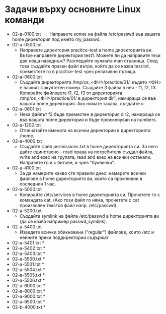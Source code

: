 # Задачи върху основните Linux команди
* 02-a-0100.txt
&nbsp;&nbsp;&nbsp;&nbsp;&nbsp;&nbsp;Направете копие на файла /etc/passwd във вашата home директория под името my_passwd.
* 02-a-0500.txt
   * Направете директория practice-test в home директорията ви. Вътре направете директория test1. Можете ли да направите тези две неща наведнъж? Разгледайте нужната man страница. След това създайте празен файл вътре, който да се казва test.txt, преместете го в practice-test чрез релативни пътища.
* 02-a-0600.txt
   * Създайте директорията /tmp/os_<ФН>/practice/01/, където <ФН> е вашият факултетен номер. Създайте 3 файла в нея - f1, f2, f3. Копирайте файловете f1, f2, f3 от директорията /tmp/os_<ФН>/practice/01/ в директория dir1, намираща се във вашата home директория. Ако нямате такава, създайте я.
* 02-a-0601.txt
   * Нека файлът f2 бъде преместен в директория dir2, намираща се във вашата home директория и бъде преименуван на numbers.
* 02-a-1200.txt
   * Отпечатайте имената на всички директории в директорията /home.
* 02-a-4000.txt
   * Създайте файл permissions.txt в home директорията си. За него дайте единствено - read права на потребителя създал файла, write and exec на групата, read and exec на всички останали. Направете го и с битове, и чрез "буквички".
* 02-a-4100.txt
   * За да намерите какво сте правили днес: намерете всички файлове в home директорията ви, които са променени в последния 1 час.
* 02-a-5000.txt
   * Копирайте /etc/services в home директорията си. Прочетете го с командата cat. (Ако този файл го няма, прочетете с cat произволен текстов файл напр. /etc/passwd)
* 02-a-5200.txt
   * Създайте symlink на файла /etc/passwd в home директорията ви (да се казва например passwd_symlink).
* 02-a-5400.txt
   * Изведете всички обикновени ("regular") файлове, които /etc и нейните преки поддиректории съдържат
* 02-a-5401.txt
   * 
* 02-a-5402.txt
   * 
* 02-a-5403.txt
   * 
* 02-a-5500.txt
   * 
* 02-a-5501.txt
   * 
* 02-a-5504.txt
   * 
* 02-a-5505.txt
   * 
* 02-a-5506.txt
   * 
* 02-a-6000.txt
   * 
* 02-a-8000.txt
   * 
* 02-a-9000.txt
   * 
* 02-a-9500.txt
   * 
* 02-b-4000.txt
   * 

